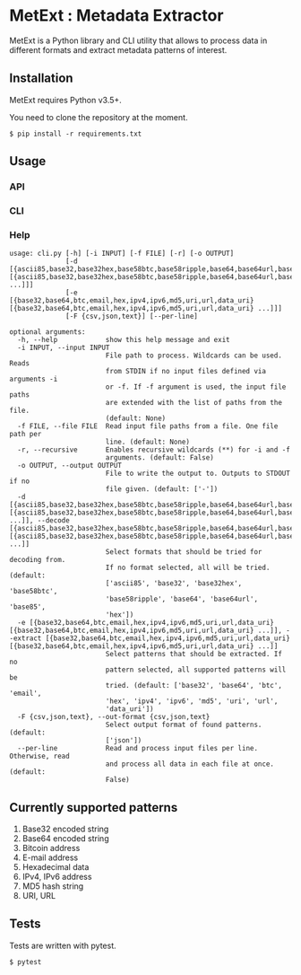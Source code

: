 # MetExt : Metadata Extractor

MetExt is a Python library and CLI utility that allows to process data in different formats and extract metadata patterns of interest.

## Installation

MetExt requires Python v3.5+.

You need to clone the repository at the moment.

```
$ pip install -r requirements.txt
```

## Usage

### API

### CLI

### Help

```
usage: cli.py [-h] [-i INPUT] [-f FILE] [-r] [-o OUTPUT]
              [-d [{ascii85,base32,base32hex,base58btc,base58ripple,base64,base64url,base85,hex,_id} [{ascii85,base32,base32hex,base58btc,base58ripple,base64,base64url,base85,hex,_id} ...]]]
              [-e [{base32,base64,btc,email,hex,ipv4,ipv6,md5,uri,url,data_uri} [{base32,base64,btc,email,hex,ipv4,ipv6,md5,uri,url,data_uri} ...]]]
              [-F {csv,json,text}] [--per-line]

optional arguments:
  -h, --help            show this help message and exit
  -i INPUT, --input INPUT
                        File path to process. Wildcards can be used. Reads
                        from STDIN if no input files defined via arguments -i
                        or -f. If -f argument is used, the input file paths
                        are extended with the list of paths from the file.
                        (default: None)
  -f FILE, --file FILE  Read input file paths from a file. One file path per
                        line. (default: None)
  -r, --recursive       Enables recursive wildcards (**) for -i and -f
                        arguments. (default: False)
  -o OUTPUT, --output OUTPUT
                        File to write the output to. Outputs to STDOUT if no
                        file given. (default: ['-'])
  -d [{ascii85,base32,base32hex,base58btc,base58ripple,base64,base64url,base85,hex,_id} [{ascii85,base32,base32hex,base58btc,base58ripple,base64,base64url,base85,hex,_id} ...]], --decode [{ascii85,base32,base32hex,base58btc,base58ripple,base64,base64url,base85,hex,_id} [{ascii85,base32,base32hex,base58btc,base58ripple,base64,base64url,base85,hex,_id} ...]]
                        Select formats that should be tried for decoding from.
                        If no format selected, all will be tried. (default:
                        ['ascii85', 'base32', 'base32hex', 'base58btc',
                        'base58ripple', 'base64', 'base64url', 'base85',
                        'hex'])
  -e [{base32,base64,btc,email,hex,ipv4,ipv6,md5,uri,url,data_uri} [{base32,base64,btc,email,hex,ipv4,ipv6,md5,uri,url,data_uri} ...]], --extract [{base32,base64,btc,email,hex,ipv4,ipv6,md5,uri,url,data_uri} [{base32,base64,btc,email,hex,ipv4,ipv6,md5,uri,url,data_uri} ...]]
                        Select patterns that should be extracted. If no
                        pattern selected, all supported patterns will be
                        tried. (default: ['base32', 'base64', 'btc', 'email',
                        'hex', 'ipv4', 'ipv6', 'md5', 'uri', 'url',
                        'data_uri'])
  -F {csv,json,text}, --out-format {csv,json,text}
                        Select output format of found patterns. (default:
                        ['json'])
  --per-line            Read and process input files per line. Otherwise, read
                        and process all data in each file at once. (default:
                        False)

```

## Currently supported patterns

1. Base32 encoded string
2. Base64 encoded string
3. Bitcoin address
4. E-mail address
5. Hexadecimal data
6. IPv4, IPv6 address
7. MD5 hash string
8. URI, URL

## Tests

Tests are written with pytest.

```
$ pytest
```
